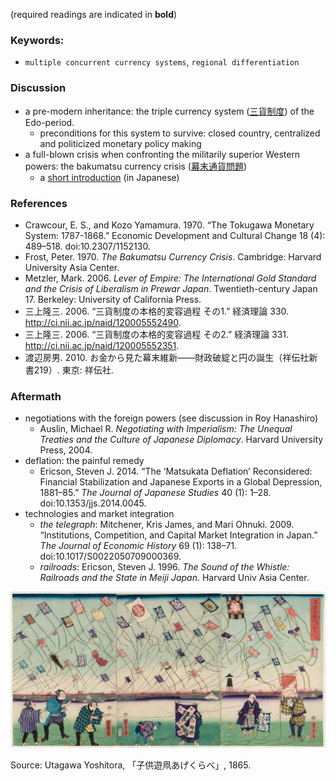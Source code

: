 (required readings are indicated in **bold**)


### Keywords:
* `multiple concurrent currency systems`, `regional differentiation`

### Discussion
* a pre-modern inheritance: the triple currency system ([三貨制度](https://ja.wikipedia.org/wiki/%E6%B1%9F%E6%88%B8%E6%99%82%E4%BB%A3%E3%81%AE%E4%B8%89%E8%B2%A8%E5%88%B6%E5%BA%A6)) of the Edo-period.
  * preconditions for this system to survive: closed country, centralized and politicized monetary policy making
* a full-blown crisis when confronting the militarily superior Western powers: the bakumatsu currency crisis ([幕末通貨問題](https://ja.wikipedia.org/wiki/%E5%B9%95%E6%9C%AB%E3%81%AE%E9%80%9A%E8%B2%A8%E5%95%8F%E9%A1%8C))
  * a [short introduction](https://www.boj.or.jp/announcements/koho_nichigin/backnumber/data/nichigin18-7.pdf) (in Japanese)


### References
* Crawcour, E. S., and Kozo Yamamura. 1970. “The Tokugawa Monetary System: 1787-1868.” Economic Development and Cultural Change 18 (4): 489–518. doi:10.2307/1152130.
* Frost, Peter. 1970. *The Bakumatsu Currency Crisis*. Cambridge: Harvard University Asia Center.
* Metzler, Mark. 2006. *Lever of Empire: The International Gold Standard and the Crisis of Liberalism in Prewar Japan*. Twentieth-century Japan 17. Berkeley: University of California Press.
* 三上隆三. 2006. “三貨制度の本格的変容過程 その1.” 経済理論 330. http://ci.nii.ac.jp/naid/120005552490.
* 三上隆三. 2006. “三貨制度の本格的変容過程 その2.” 経済理論 331. http://ci.nii.ac.jp/naid/120005552351.
* 渡辺房男. 2010. お金から見た幕末維新――財政破綻と円の誕生（祥伝社新書219）. 東京: 祥伝社.

### Aftermath
* negotiations with the foreign powers (see discussion in Roy Hanashiro)
  * Auslin, Michael R. *Negotiating with Imperialism: The Unequal Treaties and the Culture of Japanese Diplomacy*. Harvard University Press, 2004.
* deflation: the painful remedy
  * Ericson, Steven J. 2014. “The ‘Matsukata Deflation’ Reconsidered: Financial Stabilization and Japanese Exports in a Global Depression, 1881–85.” *The Journal of Japanese Studies* 40 (1): 1–28. doi:10.1353/jjs.2014.0045.
* technologies and market integration
  * *the telegraph*: Mitchener, Kris James, and Mari Ohnuki. 2009. “Institutions, Competition, and Capital Market Integration in Japan.” *The Journal of Economic History* 69 (1): 138–71. doi:10.1017/S0022050709000369.
  * *railroads*: Ericson, Steven J. 1996. *The Sound of the Whistle: Railroads and the State in Meiji Japan*. Harvard Univ Asia Center.

![kite-flying: a metaphor for inflation in the bakumatsu period](/imgsc170754.jpg)

Source: Utagawa Yoshitora, 「子供遊凧あげくらべ」, 1865.
